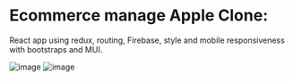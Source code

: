 # Ecommerce manage Apple Clone:
React app using redux, routing, Firebase, style and mobile responsiveness with bootstraps and MUI. 


![image](https://user-images.githubusercontent.com/94540100/193291931-e4a76791-0391-483d-824c-9690ae912615.png)
![image](https://user-images.githubusercontent.com/94540100/193291810-31b97b04-b028-46db-9985-06e69cde273e.png)

